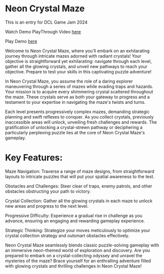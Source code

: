 
# Neon Crystal Maze
This is an entry for DCL Game Jam 2024

Watch Demo PlayThrough Video [here](https://www.youtube.com/watch?v=c2_BlmWovIM)

Play Demo [here](https://play.decentraland.org/?realm=tensaix2j.dcl.eth)


Welcome to Neon Crystal Maze, where you'll embark on an exhilarating journey through intricate mazes adorned with radiant crystals! Your objective is straightforward yet exhilarating: navigate through each level, gather all the glowing crystals, and unveil new pathways to reach your objective. Prepare to test your skills in this captivating puzzle adventure!

In Neon Crystal Maze, you assume the role of a daring explorer maneuvering through a series of mazes while evading traps and hazards. Your mission is to acquire every shimmering crystal scattered throughout the maze. These crystals serve as both your gateway to progress and a testament to your expertise in navigating the maze's twists and turns.

Each level presents progressively complex mazes, demanding strategic planning and swift reflexes to conquer. As you collect crystals, previously inaccessible areas will unlock, unveiling fresh challenges and rewards. The gratification of unlocking a crystal-strewn pathway or deciphering a particularly perplexing puzzle lies at the core of Neon Crystal Maze's gameplay.

# Key Features:

Maze Navigation: Traverse a range of maze designs, from straightforward layouts to intricate puzzles that will put your spatial awareness to the test.

Obstacles and Challenges: Steer clear of traps, enemy patrols, and other obstacles obstructing your path to victory.

Crystal Collection: Gather all the glowing crystals in each maze to unlock new areas and progress to the next level.

Progressive Difficulty: Experience a gradual rise in challenge as you advance, ensuring an engaging and rewarding gameplay experience.

Strategic Thinking: Strategize your moves meticulously to optimize your crystal collection strategy and outsmart obstacles effectively.

Neon Crystal Maze seamlessly blends classic puzzle-solving gameplay with an immersive neon-themed world of exploration and discovery. Are you prepared to embark on a crystal-collecting odyssey and unravel the mysteries of 
the maze? Brace yourself for an enthralling adventure filled with glowing crystals and thrilling challenges in Neon Crystal Maze!

